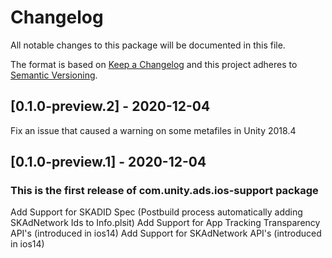# Changelog
All notable changes to this package will be documented in this file.

The format is based on [Keep a Changelog](http://keepachangelog.com/en/1.0.0/)
and this project adheres to [Semantic Versioning](http://semver.org/spec/v2.0.0.html).

## [0.1.0-preview.2] - 2020-12-04
Fix an issue that caused a warning on some metafiles in Unity 2018.4

## [0.1.0-preview.1] - 2020-12-04

### This is the first release of com.unity.ads.ios-support package
Add Support for SKADID Spec (Postbuild process automatically adding SKAdNetwork Ids to Info.plsit)
Add Support for App Tracking Transparency API's (introduced in ios14)
Add Support for SKAdNetwork API's (introduced in ios14)